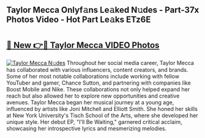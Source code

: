 ## Taylor Mecca Onlyf𝚊ns Le𝚊ked N𝚞des - Part-37x Photos Video - Hot Part Le𝚊ks ETz6E

# <h2><a href="http://ac13376.deff.icu/?id=Taylor+Mecca">🔗 New 👉🔴 Taylor Mecca VIDEO Photos</a></h2>

[![Taylor Mecca N𝚞des](https://i.imgur.com/rIISA9y.gif)](http://ac13376.deff.icu/?id=Taylor+Mecca)
Throughout her social media career, Taylor Mecca has collaborated with various influencers, content creators, and brands. Some of her most notable collaborations include working with fellow YouTuber and gamer, Chance Sutton, and partnering with companies like Boost Mobile and Nike. These collaborations not only helped expand her reach but also allowed her to explore new opportunities and creative avenues. Taylor Mecca began her musical journey at a young age, influenced by artists like Joni Mitchell and Elliott Smith. She honed her skills at New York University's Tisch School of the Arts, where she developed her unique style. Her debut EP, "I'll Be Waiting," garnered critical acclaim, showcasing her introspective lyrics and mesmerizing melodies.

